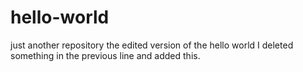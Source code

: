 # hello-world
just another repository 
the edited version of the hello world 
I deleted something in the previous line and added this.
